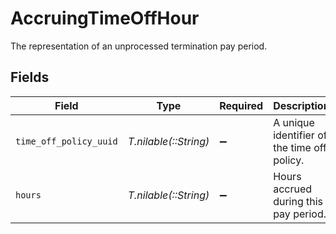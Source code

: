 # AccruingTimeOffHour

The representation of an unprocessed termination pay period.


## Fields

| Field                                       | Type                                        | Required                                    | Description                                 |
| ------------------------------------------- | ------------------------------------------- | ------------------------------------------- | ------------------------------------------- |
| `time_off_policy_uuid`                      | *T.nilable(::String)*                       | :heavy_minus_sign:                          | A unique identifier of the time off policy. |
| `hours`                                     | *T.nilable(::String)*                       | :heavy_minus_sign:                          | Hours accrued during this pay period.       |